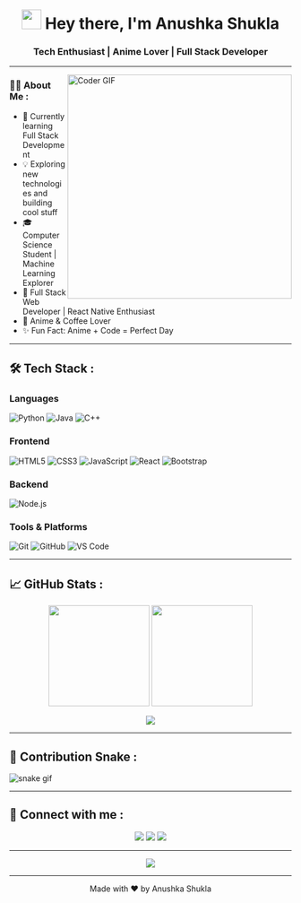<h1 align="center">
  <img src="https://github.com/TheDudeThatCode/TheDudeThatCode/blob/master/Assets/Hi.gif" width="35"> Hey there, I'm Anushka Shukla
</h1>

<h3 align="center">Tech Enthusiast | Anime Lover | Full Stack Developer</h3>

---

<img align="right" alt="Coder GIF" width="400" src="https://cdn.dribbble.com/users/730703/screenshots/6581243/avento.gif" />

### 👩‍💻 About Me :
- 🔭 Currently learning Full Stack Development  
- 💡 Exploring new technologies and building cool stuff  
- 🎓 Computer Science Student | Machine Learning Explorer  
- 💼 Full Stack Web Developer | React Native Enthusiast  
- 💖 Anime & Coffee Lover  
- ✨ Fun Fact: Anime + Code = Perfect Day  

---

## 🛠 Tech Stack :
  
### Languages
![Python](https://img.shields.io/badge/-Python-181717?style=flat&logo=python)
![Java](https://img.shields.io/badge/-Java-181717?style=flat&logo=Java&logoColor=007396)
![C++](https://img.shields.io/badge/-C++-181717?style=flat&logo=C%2B%2B&logoColor=00599C)

### Frontend
![HTML5](https://img.shields.io/badge/-HTML5-181717?style=flat&logo=html5)
![CSS3](https://img.shields.io/badge/-CSS-181717?style=flat&logo=css3&logoColor=1572B6)
![JavaScript](https://img.shields.io/badge/-JavaScript-181717?style=flat&logo=javascript)
![React](https://img.shields.io/badge/-React-181717?style=flat&logo=react)
![Bootstrap](https://img.shields.io/badge/-Bootstrap-181717?style=flat&logo=bootstrap)

### Backend
![Node.js](https://img.shields.io/badge/-Node.js-181717?style=flat&logo=node.js)

### Tools & Platforms
![Git](https://img.shields.io/badge/-Git-181717?style=flat&logo=git)
![GitHub](https://img.shields.io/badge/-GitHub-181717?style=flat&logo=github)
![VS Code](https://img.shields.io/badge/-VSCode-181717?style=flat&logo=visual-studio-code)

---

## 📈 GitHub Stats :

<p align="center">
  <img src="https://github-readme-stats.vercel.app/api?username=Anushka389&show_icons=true&theme=tokyonight" height="180px"/>
  <img src="https://github-readme-stats.vercel.app/api/top-langs/?username=Anushka389&layout=compact&theme=tokyonight" height="180px"/>
</p>

<p align="center">
  <img src="https://github-readme-streak-stats.herokuapp.com/?user=Anushka389&theme=tokyonight"/>
</p>

---

## 🐍 Contribution Snake :

![snake gif](https://github.com/Anushka389/Anushka389/blob/output/github-contribution-grid-snake.svg)

---

## 🔗 Connect with me :

<p align="center">
  <a href="https://www.linkedin.com/in/anushka-shukla-235339204/"><img src="https://img.shields.io/badge/-LinkedIn-181717?style=for-the-badge&logo=linkedin&logoColor=0A66C2"></a>
  <a href="https://www.instagram.com/anushka0_11"><img src="https://img.shields.io/badge/-Instagram-181717?style=for-the-badge&logo=instagram&logoColor=E4405F"></a>
  <a href="https://x.com/Anushka389?t=yXfLm5IKFQ4h6LnZ1hpmqg&s=08"><img src="https://img.shields.io/badge/-Twitter/X-181717?style=for-the-badge&logo=twitter&logoColor=1DA1F2"></a>
</p>

---

<p align="center">
  <img src="https://quotes-github-readme.vercel.app/api?type=horizontal&theme=tokyonight"/>
</p>

---

<p align="center">
  Made with ❤️ by Anushka Shukla
</p>
